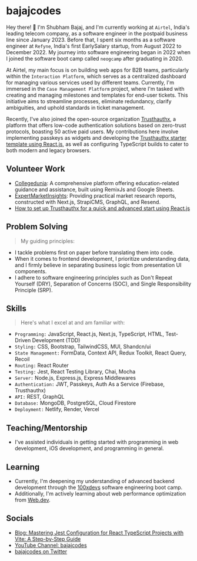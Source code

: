# bajajcodes

Hey there! 👋 I'm Shubham Bajaj, and I'm currently working at `Airtel`, India's leading telecom company, as a software engineer in the postpaid business line since January 2023. Before that, I spent six months as a software engineer at `Refyne`, India's first EarlySalary startup, from August 2022 to December 2022. My journey into software engineering began in 2022 when I joined the software boot camp called `neogcamp` after graduating in 2020.

At Airtel, my main focus is on building web apps for B2B teams, particularly within the `Interaction Platform`, which serves as a centralized dashboard for managing various services used by different teams. Currently, I'm immersed in the `Case Management Platform` project, where I'm tasked with creating and managing milestones and templates for end-user tickets. This initiative aims to streamline processes, eliminate redundancy, clarify ambiguities, and uphold standards in ticket management.

Recently, I've also joined the open-source organization [Trusthauthx](https://github.com/One-Click-Auth), a platform that offers low-code authentication solutions based on zero-trust protocols, boasting 50 active paid users. My contributions here involve implementing passkeys as widgets and developing the [Trusthauthx starter template using React.js](https://github.com/One-Click-Auth/TS-TrustauthX-Templates/tree/main/Templates/example-reactjs-starter), as well as configuring TypeScript builds to cater to both modern and legacy browsers.

## Volunteer Work

- [Collegedunia](https://collegedunia.com): A comprehensive platform offering education-related guidance and assistance, built using RemixJs and Google Sheets.
- [ExpertMarketInsights](https://expertmarketinsights.com): Providing practical market research reports, constructed with Next.js, StrapiCMS, GraphQL, and Resend.
- [How to set up Trusthauthx for a quick and advanced start using React.js](https://docs.trustauthx.com/Integration/Typescript/setup-trusthauthx)

## Problem Solving

> My guiding principles:

- I tackle problems first on paper before translating them into code.
- When it comes to frontend development, I prioritize understanding data, and I firmly believe in separating business logic from presentation UI components.
- I adhere to software engineering principles such as Don't Repeat Yourself (DRY), Separation of Concerns (SOC), and Single Responsibility Principle (SRP).

## Skills

> Here's what I excel at and am familiar with:

- `Programming:` JavaScript, React.js, Next.js, TypeScript, HTML, Test-Driven Development (TDD)
- `Styling:` CSS, Bootstrap, TailwindCSS, MUI, Shandcn/ui
- `State Management:` FormData, Context API, Redux Toolkit, React Query, Recoil
- `Routing:` React Router
- `Testing:` Jest, React Testing Library, Chai, Mocha
- `Server:` Node.js, Express.js, Express Middlewares
- `Authentication:` JWT, Passkeys, Auth As a Service (Firebase, Trusthauthx)
- `API:` REST, GraphQL
- `Database:` MongoDB, PostgreSQL, Cloud Firestore
- `Deployment:` Netlify, Render, Vercel

## Teaching/Mentorship

- I've assisted individuals in getting started with programming in web development, iOS development, and programming in general.

## Learning

- Currently, I'm deepening my understanding of advanced backend development through the [100xdevs](https://app.100xdevs.com/) software engineering boot camp.
- Additionally, I'm actively learning about web performance optimization from [Web.dev](https://web.dev/learn/performance).

## Socials

- [Blog: Mastering Jest Configuration for React TypeScript Projects with Vite: A Step-by-Step Guide](https://dev.to/shmbajaj/mastering-jest-configuration-for-react-typescript-projects-with-vite-a-step-by-step-guide-4k4b)
- [YouTube Channel: bajajcodes](https://www.youtube.com/channel/UCyxeQTvdF_EPhWPdHsjcXxA)
- [bajajcodes on Twitter](https://twitter.com/bajacodes)
